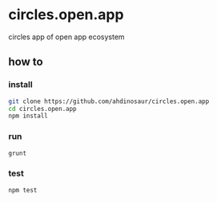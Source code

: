 # circles.open.app

circles app of open app ecosystem

## how to

### install

```bash
git clone https://github.com/ahdinosaur/circles.open.app
cd circles.open.app
npm install
```

### run

```bash
grunt
```

### test

```bash
npm test
```